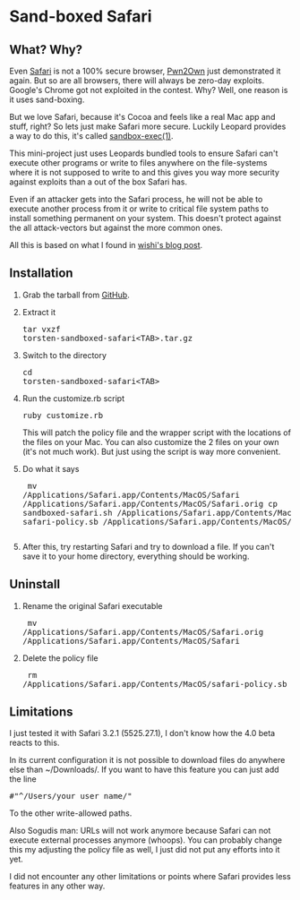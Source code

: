 # Sand-boxed Safari

## What? Why?

Even [Safari](http://www.apple.com/safari/) is not a 100% secure browser, [Pwn2Own](http://dvlabs.tippingpoint.com/blog/2009/03/18/pwn2own-2009-day-1---safari-internet-explorer-and-firefox-taken-down-by-four-zero-day-exploits) just demonstrated it again.  But so are all browsers, there will always be zero-day exploits.  Google's Chrome got not exploited in the contest.  Why?  Well, one reason is it uses sand-boxing.

But we love Safari, because it's Cocoa and feels like a real Mac app and stuff, right?  So lets just make Safari more secure.  Luckily Leopard provides a way to do this, it's called [sandbox-exec(1)](http://developer.apple.com/DOCUMENTATION/DARWIN/Reference/ManPages/man1/sandbox-exec.1.html#//apple_ref/doc/man/1/sandbox-exec).

This mini-project just uses Leopards bundled tools to ensure Safari can't execute other programs or write to files anywhere on the file-systems where it is not supposed to write to and this gives you way more security against exploits than a out of the box Safari has.

Even if an attacker gets into the Safari process, he will not be able to execute another process from it or write to critical file system paths to install something permanent on your system.  This doesn't protect against the all attack-vectors but against the more common ones.

All this is based on what I found in [wishi's blog post](http://wishinet.blogspot.com/2009/03/applying-sandbox-exec-around-safari.html).


## Installation

1. Grab the tarball from [GitHub](http://github.com/torsten/sandboxed-safari/tarball/master).
2. Extract it <pre>tar vxzf torsten-sandboxed-safari&lt;TAB>.tar.gz</pre>
2. Switch to the directory <pre>cd torsten-sandboxed-safari&lt;TAB></pre>
3. Run the customize.rb script <pre>ruby customize.rb</pre> This will patch the policy file and the wrapper script with the locations of the files on your Mac.  You can also customize the 2 files on your own (it's not much work).  But just using the script is way more convenient.

4. Do what it says <pre>
mv /Applications/Safari.app/Contents/MacOS/Safari /Applications/Safari.app/Contents/MacOS/Safari.orig
cp sandboxed-safari.sh /Applications/Safari.app/Contents/MacOS/Safari
cp safari-policy.sb /Applications/Safari.app/Contents/MacOS/
</pre>

5. After this, try restarting Safari and try to download a file.  If you can't save it to your home directory, everything should be working.

## Uninstall

1. Rename the original Safari executable <pre>
mv /Applications/Safari.app/Contents/MacOS/Safari.orig /Applications/Safari.app/Contents/MacOS/Safari
</pre>

2. Delete the policy file <pre>
rm /Applications/Safari.app/Contents/MacOS/safari-policy.sb
</pre>


## Limitations

I just tested it with Safari 3.2.1 (5525.27.1), I don't know how the 4.0 beta reacts to this.

In its current configuration it is not possible to download files do anywhere else than ~/Downloads/.  If you want to have this feature you can just add the line
<pre>
&#x23;"^/Users/your_user_name/"
</pre>
To the other write-allowed paths.

Also Sogudis man: URLs will not work anymore because Safari can not execute external processes anymore (whoops).  You can probably change this my adjusting the policy file as well, I just did not put any efforts into it yet.

I did not encounter any other limitations or points where Safari provides less features in any other way.
